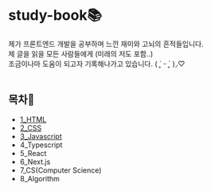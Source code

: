 # study-book📚

제가 프론트엔드 개발을 공부하며 느낀 재미와 고뇌의 흔적들입니다. <br>
제 글을 읽을 모든 사람들에게 (미래의 저도 포함..) <br>
조금이나마 도움이 되고자 기록해나가고 있습니다. ( ´͈ ᵕ `͈ )◞♡ <br><br>


## 목차🚪
- [1_HTML](https://github.com/oching-choi/study-book/blob/main/1_HTML/html.md)
- [2_CSS](https://github.com/oching-choi/study-book/blob/main/2_CSS/css.md)
- [3_Javascript](https://github.com/oching-choi/study-book/blob/main/3_Javascript/javascript.md) 
- 4_Typescript
- 5_React
- 6_Next.js
- 7_CS(Computer Science)
- 8_Algorithm
  



